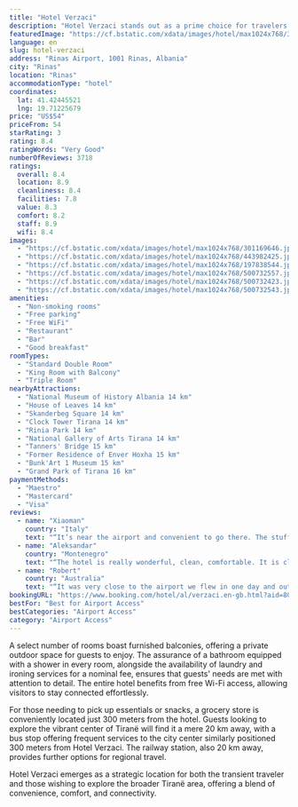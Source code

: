 ```yaml
---
title: "Hotel Verzaci"
description: "Hotel Verzaci stands out as a prime choice for travelers seeking convenience and comfort right at the heart of Tiranë Airport Mother Theresa."
featuredImage: "https://cf.bstatic.com/xdata/images/hotel/max1024x768/301169646.jpg?k=32b72f1aaf8168e8e856128ba9c1eeb8259736658b98c66f4e736eb4558bbe01&o=&hp=1"
language: en
slug: hotel-verzaci
address: "Rinas Airport, 1001 Rinas, Albania"
city: "Rinas"
location: "Rinas"
accommodationType: "hotel"
coordinates:
  lat: 41.42445521
  lng: 19.71225679
price: "US$54"
priceFrom: 54
starRating: 3
rating: 8.4
ratingWords: "Very Good"
numberOfReviews: 3718
ratings:
  overall: 8.4
  location: 8.9
  cleanliness: 8.4
  facilities: 7.8
  value: 8.3
  comfort: 8.2
  staff: 8.9
  wifi: 8.4
images:
  - "https://cf.bstatic.com/xdata/images/hotel/max1024x768/301169646.jpg?k=32b72f1aaf8168e8e856128ba9c1eeb8259736658b98c66f4e736eb4558bbe01&o=&hp=1"
  - "https://cf.bstatic.com/xdata/images/hotel/max1024x768/443982425.jpg?k=2c7ef3efe6286e9ea3adc4e591e2e95aa9bef0881c496ef8d05e6bfa07ae2a46&o=&hp=1"
  - "https://cf.bstatic.com/xdata/images/hotel/max1024x768/197838544.jpg?k=f5af36d00eb7cc520c59e647afd67ea56ea2b2cf3e9981538153caacd7aef5b6&o=&hp=1"
  - "https://cf.bstatic.com/xdata/images/hotel/max1024x768/500732557.jpg?k=107f546d57f4f9b4ab21b9106c608b63adcafa38dfba8d8b6baf851a59e37625&o=&hp=1"
  - "https://cf.bstatic.com/xdata/images/hotel/max1024x768/500732423.jpg?k=567dd7c54b474f5a3d0be3494702fef0e63afaa5aa34d9959e346f5c417073d8&o=&hp=1"
  - "https://cf.bstatic.com/xdata/images/hotel/max1024x768/500732543.jpg?k=7caed9d80f9707f9bff4121d859f0982e20d02b2660350be8cd6bb818526b420&o=&hp=1"
amenities:
  - "Non-smoking rooms"
  - "Free parking"
  - "Free WiFi"
  - "Restaurant"
  - "Bar"
  - "Good breakfast"
roomTypes:
  - "Standard Double Room"
  - "King Room with Balcony"
  - "Triple Room"
nearbyAttractions:
  - "National Museum of History Albania 14 km"
  - "House of Leaves 14 km"
  - "Skanderbeg Square 14 km"
  - "Clock Tower Tirana 14 km"
  - "Rinia Park 14 km"
  - "National Gallery of Arts Tirana 14 km"
  - "Tanners' Bridge 15 km"
  - "Former Residence of Enver Hoxha 15 km"
  - "Bunk'Art 1 Museum 15 km"
  - "Grand Park of Tirana 16 km"
paymentMethods:
  - "Maestro"
  - "Mastercard"
  - "Visa"
reviews:
  - name: "Xiaoman"
    country: "Italy"
    text: "“It’s near the airport and convenient to go there. The stuffs are kind and can help you to print the boarding pass. Everything is okay.”"
  - name: "Aleksandar"
    country: "Montenegro"
    text: "“The hotel is really wonderful, clean, comfortable. It is close to the airport. The staff is friendly.”"
  - name: "Robert"
    country: "Australia"
    text: "“It was very close to the airport we flew in one day and out the next perfect location for this.”"
bookingURL: "https://www.booking.com/hotel/al/verzaci.en-gb.html?aid=8035640"
bestFor: "Best for Airport Access"
bestCategories: "Airport Access"
category: "Airport Access"
---
```


A select number of rooms boast furnished balconies, offering a private outdoor space for guests to enjoy. The assurance of a bathroom equipped with a shower in every room, alongside the availability of laundry and ironing services for a nominal fee, ensures that guests' needs are met with attention to detail. The entire hotel benefits from free Wi-Fi access, allowing visitors to stay connected effortlessly.

For those needing to pick up essentials or snacks, a grocery store is conveniently located just 300 meters from the hotel. Guests looking to explore the vibrant center of Tiranë will find it a mere 20 km away, with a bus stop offering frequent services to the city center similarly positioned 300 meters from Hotel Verzaci. The railway station, also 20 km away, provides further options for regional travel.

Hotel Verzaci emerges as a strategic location for both the transient traveler and those wishing to explore the broader Tiranë area, offering a blend of convenience, comfort, and connectivity.